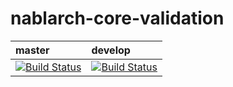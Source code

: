 # nablarch-core-validation 



| master | develop |
|:-----------|:------------|
|[![Build Status](https://travis-ci.org/nablarch/nablarch-core-validation.svg?branch=master)](https://travis-ci.org/nablarch/nablarch-core-validation)|[![Build Status](https://travis-ci.org/nablarch/nablarch-core-validation.svg?branch=develop)](https://travis-ci.org/nablarch/nablarch-core-validation)|
